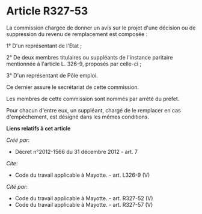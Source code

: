 # Article R327-53

La commission chargée de donner un avis sur le projet d'une décision ou de suppression du revenu de remplacement est
composée : 

1° D'un représentant de l'Etat ; 

2° De deux membres titulaires ou suppléants de l'instance paritaire mentionnée à l'article L. 326-9, proposés par celle-ci ; 

3° D'un représentant de Pôle emploi. 

Ce dernier assure le secrétariat de cette commission. 

Les membres de cette commission sont nommés par arrêté du préfet. 

Pour chacun d'entre eux, un suppléant, chargé de le remplacer en cas d'empêchement, est désigné dans les mêmes conditions.

**Liens relatifs à cet article**

_Créé par_:

  - Décret n°2012-1566 du 31 décembre 2012 - art. 7

_Cite_:

  - Code du travail applicable à Mayotte. - art. L326-9 (V)

_Cité par_:

  - Code du travail applicable à Mayotte. - art. R327-52 (V)
  - Code du travail applicable à Mayotte. - art. R327-57 (V)
